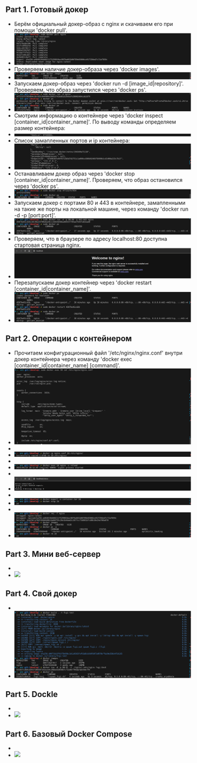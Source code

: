 ## Part 1. Готовый докер
* Берём официальный докер-образ с nginx и скачиваем его при помощи 'docker pull'.
* ![](./screenshots/img_1.1.png)
* Проверяем наличие докер-образа через 'docker images'.
* ![](./screenshots/img_1.2.png)
* Запускаем докер-образ через 'docker run -d [image_id|repository]'. Проверяем, что образ запустился через 'docker ps'.
* ![](./screenshots/img_1.3.png)
* Смотрим информацию о контейнере через 'docker inspect [container_id|container_name]'. По выводу команды определяем размер контейнера:
* ![](./screenshots/img_1.4.png)
* Список замапленных портов и ip контейнера:
* ![](./screenshots/img_1.5.png)
* Останавливаем докер образ через 'docker stop [container_id|container_name]'. Проверяем, что образ остановился через 'docker ps'.
* ![](./screenshots/img_1.6.png)
* Запускаем докер с портами 80 и 443 в контейнере, замапленными на такие же порты на локальной машине, через команду 'docker run -d -p [port:port]'.
* ![](./screenshots/img_1.7.png)
* Проверяем, что в браузере по адресу localhost:80 доступна стартовая страница nginx.
* ![](./screenshots/img_1.8.png)
* Перезапускаем докер контейнер через 'docker restart [container_id|container_name]'.
* ![](./screenshots/img_1.9.png)
## Part 2. Операции с контейнером
* Прочитаем конфигурационный файл '/etc/nginx/nginx.conf' внутри докер контейнера через команду 'docker exec [container_id|container_name] [command]'.
* ![](./screenshots/img_2.1.png)
* 
* ![](./screenshots/img_2.2.png)
* 
* ![](./screenshots/img_2.3.png)
* 
* ![](./screenshots/img_2.4.png)
* 
* ![](./screenshots/img_2.5.png)
* 
* ![](./screenshots/img_2.6.png)
## Part 3. Мини веб-сервер
* 
* ![](./screenshots/img_3.1.png)
## Part 4. Свой докер
* 
* ![](./screenshots/img_4.1.png)
## Part 5. Dockle
* 
* ![](./screenshots/img_5.1.png)
## Part 6. Базовый Docker Compose
* 
* ![](./screenshots/img_6.1.png)
